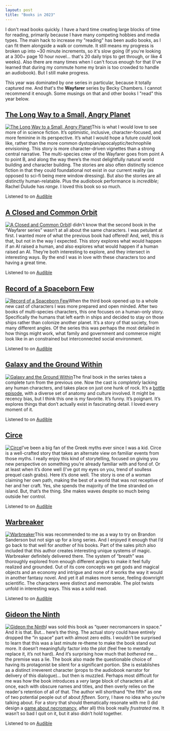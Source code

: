 ```yaml
---
layout: post
title: "Books in 2023"
---
```

I don't read books quickly. I have a hard time creating large blocks of time for reading, primarily because I have many competing hobbies and media types. The main hack to increase my "reading" has been audio books, as I can fit them alongside a walk or commute. It still means my progress is broken up into ~30 minute increments, so it's slow going (If you're looking at a 300+ page 10 hour novel... that's 20 daily trips to get through, or like 4 weeks). Also there are many times when I can't focus enough for that (I've learned that during my commute home my brain is too crowded to handle an audiobook). But I still make progress.

This year was dominated by one series in particular, because it totally captured me. And that's the __Wayfarer__ series by Becky Chambers. I cannot recommend it enough. Some musings on that and other books I "read" this year below.


## [The Long Way to a Small, Angry Planet](https://www.goodreads.com/book/show/22733729-the-long-way-to-a-small-angry-planet)
<a href="https://www.goodreads.com/book/show/22733729-the-long-way-to-a-small-angry-planet"><img class="book" alt="The Long Way to a Small, Angry Planet" src="/media/posts/the-long-way-to-a-small-angry-planet.jpg"/></a>This is what I would love to see more of in science fiction. It’s optimistic, inclusive, character-focused, and more feminine in its perspective. It’s what I would hope a future _could_ look like, rather than the more common dystopian/apocalyptic/technophile envisioning. This story is more character-driven vignettes than a strong central narrative. The multi-species crew of the Wayfarer goes from point A to point B, and along the way there’s the most delightfully natural world building and character building. The stories are also often distinctly science fiction in that they could foundational not exist in our current reality (as opposed to sci-fi being mere window dressing). But also the stories are all distinctly human-relatable. Plus the audiobook performance is _incredible_; Rachel Dulude has _range_. I loved this book so so much. 

<p class="playLine"><span class='playIcon audible'></span>Listened to on <a href="https://www.audible.com/pd/The-Long-Way-to-a-Small-Angry-Planet-Audiobook/0062969536">Audible</a></p>


## [A Closed and Common Orbit](https://www.goodreads.com/book/show/29475447-a-closed-and-common-orbit)
<a href="https://www.goodreads.com/book/show/29475447-a-closed-and-common-orbit"><img class="book" alt="A Closed and Common Orbit" src="/media/posts/a-closed-and-common-orbit.jpg"/></a>I didn't know that the second book in the “Wayfarer series” wasn’t at all about the same characters. I was petulant at first. I wanted more of what the previous book had offered! And, well, this _is_ that, but not in the way I expected. This story explores what would happen if an AI raised a human, and also explores what would happen if a human raised an AI. They’re both interesting to explore, and they intersect in interesting ways. By the end I was in love with these characters too and having a great time. 

<p class="playLine"><span class='playIcon audible'></span>Listened to on <a href="https://www.audible.com/pd/A-Closed-and-Common-Orbit-Audiobook/0062969560">Audible</a></p>


## [Record of a Spaceborn Few](https://www.goodreads.com/book/show/32802595-record-of-a-spaceborn-few)
<a href="https://www.goodreads.com/book/show/32802595-record-of-a-spaceborn-few"><img class="book" alt="Record of a Spaceborn Few" src="/media/posts/record-of-a-spaceborn-few.jpg"/></a>When the third book opened up to a whole new cast  of characters I was more prepared and open minded. After two books of multi-species characters, this one focuses on a human-only story. Specifically the humans that left earth in ships and decided to stay on those ships rather than colonize another planet. It’s a story of that society, from many different angles. Of the series this was perhaps the most detailed in how things might work, what family and government and commerce might look like in an constrained but interconnected social environment.

<p class="playLine"><span class='playIcon audible'></span>Listened to on <a href="https://www.audible.com/pd/Record-of-a-Spaceborn-Few-Audiobook/0062898965">Audible</a></p>


## [Galaxy and the Ground Within](https://www.goodreads.com/book/show/50209317-the-galaxy-and-the-ground-within)
<a href="https://www.goodreads.com/book/show/50209317-the-galaxy-and-the-ground-within"><img class="book" alt="Galaxy and the Ground Within" src="/media/posts/the-galaxy-and-the-ground-within.jpg"/></a>The final book in the series takes a complete turn from the previous one. Now the cast is _completely_ lacking any human characters, and takes place on just one hunk of rock. It’s a [bottle episode](https://tvtropes.org/pmwiki/pmwiki.php/Main/BottleEpisode), with a diverse set of anatomy and culture involved. It might be recency bias, but I think this one is my favorite. It’s funny. It’s poignant. It’s explores things that don’t actually exist in fascinating detail. I loved every moment of it.  

<p class="playLine"><span class='playIcon audible'></span>Listened to on <a href="https://www.audible.com/pd/The-Galaxy-and-the-Ground-Within-Audiobook/0063069199">Audible</a></p>

## [Circe](https://www.goodreads.com/book/show/35959740)
<a href="https://www.goodreads.com/book/show/35959740"><img class="book" alt="Circe" src="/media/posts/circe.jpg"/></a>I’ve been a big fan of the Greek myths ever since I was a kid. Circe is a well-crafted story that takes an alternate view on familiar events from those myths. I really enjoy this kind of storytelling, focused on giving you new perspective on something you’re already familiar with and fond of. Or at least when it’s done well (I’ve got my eyes on you, trend of soulless prequel cash grabs). Here it’s done well. The story is one of a woman claiming her own path, making the best of a world that was not receptive of her and her craft. Yes, she spends the majority of the time stranded on island. But, that’s the thing. She makes waves despite so much being outside her control. 

<p class="playLine"><span class='playIcon audible'></span>Listened to on <a href="https://www.audible.com/pd/Circe-Audiobook/B0794BXZBF">Audible</a></p>


## [Warbreaker](https://www.goodreads.com/book/show/1268479.Warbreaker)
<a href="https://www.goodreads.com/book/show/1268479.Warbreaker"><img class="book" alt="Warbreaker" src="/media/posts/warbreaker.jpg"/></a>This was recommended to me as a way to try on Brandon Sanderson but not sign up for a long series. And I enjoyed it enough that I’d go back to that well for another of his books. Part of the sales pitch also included that this author creates interesting unique systems of magic. Warbreaker definitely delivered there. The system of “breath” was thoroughly explored from enough different angles to make it feel fully realized and grounded. Out of its core concepts we get gods and magical objects and an economy and intrigue and none of it works the way it would in another fantasy novel. And yet it all makes more sense, feeling downright scientific. The characters were distinct and memorable. The plot twists unfold in interesting ways. This was a solid read.  

<p class="playLine"><span class='playIcon audible'></span>Listened to on <a href="https://www.audible.com/pd/Warbreaker-Audiobook/B018UG5HJY">Audible</a></p>


## [Gideon the Ninth](https://www.goodreads.com/book/show/42036538-gideon-the-ninth)
<a href="https://www.goodreads.com/book/show/42036538-gideon-the-ninth"><img class="book" alt="Gideon the Ninth" src="/media/posts/gideon-the-ninth.jpg"/></a>I was sold this book as “queer necromancers in space.” And it is that. But... here’s the thing. The actual story could have entirely dropped the “in space” part with almost zero edits. I wouldn’t be surprised to learn that this was a last minute re-theme to make the book stand out more. It doesn’t meaningfully factor into the plot (feel free to mentally replace it, it’s not hard). And it’s surprising how much that _bothered_ me... the premise was a lie. The book also made the questionable choice of having its protagonist be silent for a significant portion. She is establishes as a distinct irreverent character (props to the audiobook narrator for delivery of this dialogue)... but then is muzzled. Perhaps most difficult for me was how the book introduces a _very_ large block of characters all at once, each with obscure names and titles, and then overly relies on the reader's retention of all of that. The author will shorthand “the fifth” as one of two potential people out of about _fifteen_. Sorry, I have no idea who you’re talking about. For a story that should thematically resonate with me (I did design a [game about necromancy](https://boardgamegeek.com/boardgame/286790/studies-sorcery), after all) this book really _frustrated_ me. It wasn’t so bad I quit on it, but it also didn’t hold together.

<p class="playLine"><span class='playIcon audible'></span>Listened to on <a href="https://www.audible.com/pd/Gideon-the-Ninth-Audiobook/1980004900">Audible</a></p>
